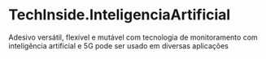 # TechInside.InteligenciaArtificial
Adesivo versátil, flexível e mutável com tecnologia de monitoramento com inteligência artificial e 5G pode ser usado em diversas aplicações
